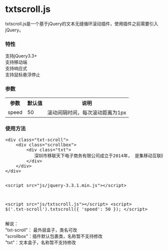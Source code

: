 # txtscroll.js

txtscroll.js是一个基于jQuery的文本无缝循环滚动插件，使用插件之前需要引入jQuery。


<h3>特性</h3>
支持jQuery3.3+ <br />
支持移动端 <br />
支持响应式 <br />
支持鼠标悬浮停止

<h3>参数</h3>
<div class="txt">
	<table width="100%" cellpadding="0" cellspacing="0">
		<tr>
			<th class="td1">参数</th>
			<th class="td2">默认值</th>
			<th class="td3">说明</th>
		</tr>
		<tr>
			<td class="td1">speed</td>
			<td class="td2">50</td>
			<td class="td3">
				滚动间隔时间，每次滚动距离为1px
			</td>
		</tr>
	</table>
</div>


<h3>使用方法</h3>
<div class="txt">
<pre>
&lt;div class="txt-scroll"&gt;
    &lt;div class="scrollbox"&gt;
        &lt;div class="txt"&gt;
           深圳市移联天下电子商务有限公司成立于2014年， 是集移动互联网新消费模式、品质消费体验、社交分享于一体的会员权益服务平台。基于移动互联网消费升级新需求，连接线上线下消费新场景，通过大数据、人工智能及云计算等技术手段，致力于为用户连接优质服务、快乐分享、成就美好生活。
        &lt;/div&gt;
    &lt;/div&gt;
&lt;/div&gt;


&lt;script src="js/jquery-3.3.1.min.js"&gt;&lt;/script&gt;

&lt;script src="js/txtscroll.js"&gt;&lt;/script&gt;
&lt;script&gt;
  $('.txt-scroll').txtscroll({
	'speed': 50
  });
&lt;/script&gt;
</pre>

解说：<br />
"txt-scroll"： 最外层盒子，类名可改<br />
"scrollbox"：插件默认包裹类，名称暂不支持修改<br />
"txt"：文本盒子，名称暂不支持修改
